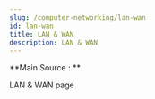 ```yaml
---
slug: /computer-networking/lan-wan
id: lan-wan
title: LAN & WAN
description: LAN & WAN
---
```


**Main Source : **

LAN & WAN page
